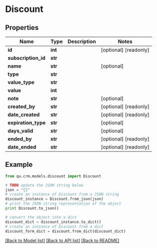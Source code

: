 # Discount


## Properties
Name | Type | Description | Notes
------------ | ------------- | ------------- | -------------
**id** | **int** |  | [optional] [readonly] 
**subscription_id** | **str** |  | 
**name** | **str** |  | [optional] 
**type** | **str** |  | 
**value_type** | **str** |  | 
**value** | **int** |  | 
**note** | **str** |  | [optional] 
**created_by** | **str** |  | [optional] [readonly] 
**date_created** | **str** |  | [optional] [readonly] 
**expiration_type** | **str** |  | [optional] 
**days_valid** | **str** |  | [optional] 
**ended_by** | **str** |  | [optional] [readonly] 
**date_ended** | **str** |  | [optional] [readonly] 

## Example

```python
from qu.crm.models.discount import Discount

# TODO update the JSON string below
json = "{}"
# create an instance of Discount from a JSON string
discount_instance = Discount.from_json(json)
# print the JSON string representation of the object
print Discount.to_json()

# convert the object into a dict
discount_dict = discount_instance.to_dict()
# create an instance of Discount from a dict
discount_form_dict = discount.from_dict(discount_dict)
```
[[Back to Model list]](../README.md#documentation-for-models) [[Back to API list]](../README.md#documentation-for-api-endpoints) [[Back to README]](../README.md)



